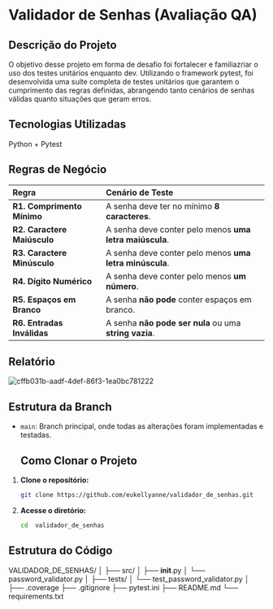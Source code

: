 # Validador de Senhas (Avaliação QA)

## Descrição do Projeto

O objetivo desse projeto em forma de desafio foi fortalecer e familiazriar o uso dos testes unitários  enquanto dev. Utilizando o framework pytest, foi desenvolvida uma suíte completa de testes unitários que garantem o cumprimento das regras definidas, abrangendo tanto cenários de senhas válidas quanto situações que geram erros.

## Tecnologias Utilizadas

Python + Pytest

## Regras de Negócio 

| Regra | Cenário de Teste |
| :--- | :--- |
| **R1. Comprimento Mínimo** | A senha deve ter no mínimo **8 caracteres**. |
| **R2. Caractere Maiúsculo** | A senha deve conter pelo menos **uma letra maiúscula**. |
| **R3. Caractere Minúsculo** | A senha deve conter pelo menos **uma letra minúscula**. |
| **R4. Dígito Numérico** | A senha deve conter pelo menos **um número**. |
| **R5. Espaços em Branco** | A senha **não pode** conter espaços em branco. |
| **R6. Entradas Inválidas** | A senha **não pode ser nula** ou uma **string vazia**. |


## Relatório


![cffb031b-aadf-4def-86f3-1ea0bc781222](https://github.com/user-attachments/assets/ba1accf8-b655-402c-80f5-645ac6a6c490)


## Estrutura da Branch

- `main`: Branch principal, onde todas as alterações foram implementadas e testadas.

  ## Como Clonar o Projeto

1. **Clone o repositório:**
   ```bash
   git clone https://github.com/eukellyanne/validador_de_senhas.git

2. **Acesse o diretório:**
   ```bash
   cd  validador_de_senhas

   
## Estrutura do Código 

VALIDADOR_DE_SENHAS/
│
├── src/
│   ├── __init__.py
│   └── password_validator.py
│
├── tests/
│   └── test_password_validator.py
│
├── .coverage
├── .gitignore
├── pytest.ini
├── README.md
└── requirements.txt






